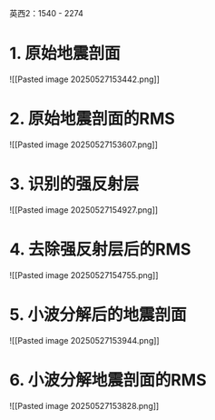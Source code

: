 英西2：1540 - 2274

# 1. 原始地震剖面
![[Pasted image 20250527153442.png]]

# 2. 原始地震剖面的RMS
![[Pasted image 20250527153607.png]]

# 3. 识别的强反射层
![[Pasted image 20250527154927.png]]

# 4. 去除强反射层后的RMS
![[Pasted image 20250527154755.png]]

# 5. 小波分解后的地震剖面
![[Pasted image 20250527153944.png]]

# 6. 小波分解地震剖面的RMS
![[Pasted image 20250527153828.png]]